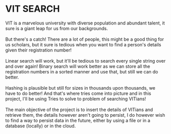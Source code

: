 # VIT SEARCH

VIT is a marvelous university with diverse population and abundant talent, it sure is a giant leap for us from our backgrounds. 
<br> 
<br>
But there's a catch! There are a lot of people, this might be a good thing for us scholars, but it sure is tedious when you want to find a person's details given their registration number!
<br>
<br>
Linear search will work, but it'll be tedious to search every single string over and over again! Binary search will work better as we can store all the registration numbers in a sorted manner and use that, but still we can do better. 
<br>
<br>
Hashing is plausible but still for sizes in thousands upon thousands, we have to do better! And that's where tries come into picture and in this project, I'll be using Tries to solve to problem of searching VITians!
<br>
<br>
The main objective of the project is to insert the details of VITians and retrieve them, the details however aren't going to persist, I do however wish to find a way to persist data in the future, either by using a file or in a database (locally) or in the cloud.